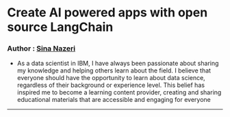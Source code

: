<h1>Create AI powered apps with open source LangChain</h1>
<h3>Author : <a href="https://www.linkedin.com/in/sina-nazeri">Sina Nazeri</a></h3>
<ul>
  <li>As a data scientist in IBM, I have always been passionate about sharing my knowledge and helping others learn about the field. I believe that          everyone should have the opportunity to learn about data science, regardless of their background or experience level. This belief has inspired         me to become a learning content provider, creating and sharing educational materials that are accessible and engaging for everyone</li>
</ul>

-----------
